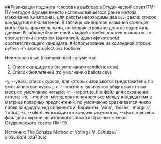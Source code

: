 ##Реализация подсчета голосов на выборах в Студенческий совет ПМ-ПУ методом Шульце вместо использовавшегося ранее метода максимина (Симпсона).
Для работы необходимы два `csv`-файла: список кандидатов и бюллетеней. В таблице кандидатов названия столбцов могут быть произвольными, но первая строка не должна содержать данные. В таблице бюллетеней каждый столбец должен называться в соответствии с именем (фамилией, идентификатором) соответствующего кандидата.
#Использование из командной строки:
python -m sspmpu_elections [options]

Неименованные (позиционные) аргументы:
1. Список кандидатов (по умолчанию candidates.csv).
2. Список бюллетеней (по умолчанию ballots.csv).

-y, --years: список курсов, для которых избираются представители, по умолчанию все курсы;
-c, --common: количество общих вакантных мест, по умолчанию четыре;
-r, --report_to_file: файл для сохранения отчета;
-m, --method: метод сравнения звеньев между кандидатами в матрице попарных предпочтений, по умолчанию сравнивается число побед кандидата над оппонентом. Варианты: 'wins', 'losses', 'margins', 'ratios';
-s, --silent: не выводить в консоль результаты;
--store_members: файл для сохранения итогового списка избранных членов Студенческого совета ПМ-ПУ.

Источник: The Schulze Method of Voting / M. Schulze / arXiv:1804.02973v14


